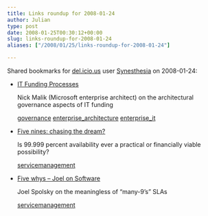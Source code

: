 ```yaml
---
title: Links roundup for 2008-01-24
author: Julian
type: post
date: 2008-01-25T00:30:12+00:00
slug: links-roundup-for-2008-01-24 
aliases: ["/2008/01/25/links-roundup-for-2008-01-24"]

---
```

Shared bookmarks for [del.icio.us][1] user [Synesthesia][2] on 2008-01-24:

  * [IT Funding Processes][3]
  
    Nick Malik (Microsoft enterprise architect) on the architectural governance aspects of IT funding
  
    [governance][4] [enterprise_architecture][5] [enterprise_it][6]
  * [Five nines: chasing the dream?][7]
  
    Is 99.999 percent availability ever a practical or financially viable possibility?
  
    [servicemanagement][8]
  * [Five whys &#8211; Joel on Software][9]
  
    Joel Spolsky on the meaningless of &#8220;many-9&#8217;s&#8221; SLAs
  
    [servicemanagement][8]

 [1]: https://del.icio.us/
 [2]: https://del.icio.us/synesthesia
 [3]: https://blogs.msdn.com/nickmalik/archive/2007/12/02/it-funding-processes.aspx
 [4]: https://del.icio.us/synesthesia/governance
 [5]: https://del.icio.us/synesthesia/enterprise_architecture
 [6]: https://del.icio.us/synesthesia/enterprise_it
 [7]: https://www.continuitycentral.com/feature0267.htm
 [8]: https://del.icio.us/synesthesia/servicemanagement
 [9]: https://www.joelonsoftware.com/items/2008/01/22.html